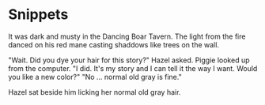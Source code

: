 
# Snippets 

It was dark and musty in the Dancing Boar Tavern. The light from the fire danced on his red mane casting shaddows like trees on the wall.

"Wait. Did you dye your hair for this story?" Hazel asked. Piggie looked up from the computer. "I did. It's my story and I can tell
it the way I want. Would you like a new color?" "No ... normal old gray is fine."

Hazel sat beside him licking her normal old gray hair.
